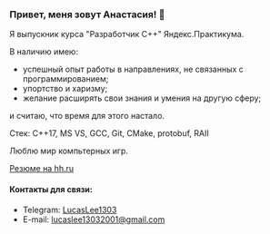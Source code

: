 ### Привет, меня зовут Анастасия! 👋

Я выпускник курса "Разработчик С++" Яндекс.Практикума.

В наличию имею:
- успешный опыт работы в направлениях, не связанных с программированием;
- упортство и харизму;
- желание расширять свои знания и умения на другую сферу;

и считаю, что время для этого настало.

Стек: C++17, MS VS, GCC, Git, CMake, protobuf, RAII

Люблю мир компьтерных игр.

[Резюме на hh.ru](https://sochi.hh.ru/resume/e397e557ff0bd03c5a0039ed1f316837364546)

#### Контакты для связи:
- Telegram: [LucasLee1303](https://t.me/LucasLee1303)
- E-mail: lucaslee13032001@gmail.com
